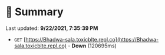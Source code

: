 # 📖 Summary
Last updated: **9/22/2021, 7:35:39 PM**

- `GET` [https://Bhadwa-sala.toxicblte.repl.co](https://Bhadwa-sala.toxicblte.repl.co) - **Down** (120695ms)
